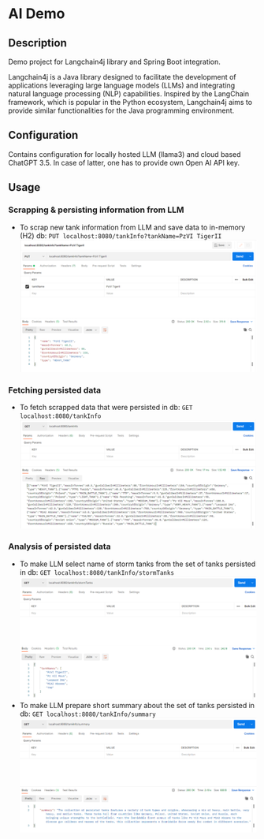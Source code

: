 # AI Demo

## Description

Demo project for Langchain4j library and Spring Boot integration.

Langchain4j is a Java library designed to facilitate the development of applications leveraging large language models (LLMs) and integrating natural language processing (NLP) capabilities. Inspired by the LangChain framework, which is popular in the Python ecosystem, Langchain4j aims to provide similar functionalities for the Java programming environment.

## Configuration

Contains configuration for locally hosted LLM (llama3) and cloud based ChatGPT 3.5.
In case of latter, one has to provide own Open AI API key.

## Usage

### Scrapping & persisting information from LLM

* To scrap new tank information from LLM and save data to in-memory (H2) db:
`PUT localhost:8080/tankInfo?tankName=PzVI TigerII`
![put-tankinfo.png](readme_img/put-tankinfo.png)

### Fetching persisted data
* To fetch scrapped data that were persisted in db:
`GET localhost:8080/tankInfo`
![get-tankinfo.png](readme_img/get-tankinfo.png)

### Analysis of persisted data
* To make LLM select name of storm tanks from the set of tanks persisted in db:
`GET localhost:8080/tankInfo/stormTanks`
![get-tankinfo-stormtanks.png](readme_img/get-tankinfo-stormtanks.png)
* To make LLM prepare short summary about the set of tanks persisted in db:
`GET localhost:8080/tankInfo/summary`
![get-tankinfo-summary.png](readme_img/get-tankinfo-summary.png)